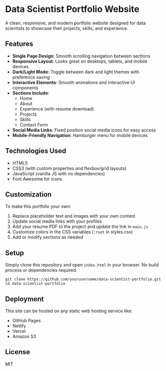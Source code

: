 # Data Scientist Portfolio Website

A clean, responsive, and modern portfolio website designed for data scientists to showcase their projects, skills, and experience.

## Features

- **Single Page Design**: Smooth scrolling navigation between sections
- **Responsive Layout**: Looks great on desktops, tablets, and mobile devices
- **Dark/Light Mode**: Toggle between dark and light themes with preference saving
- **Interactive Elements**: Smooth animations and interactive UI components
- **Sections Include**: 
  - Home
  - About
  - Experience (with resume download)
  - Projects
  - Skills
  - Contact Form
- **Social Media Links**: Fixed position social media icons for easy access
- **Mobile-Friendly Navigation**: Hamburger menu for mobile devices

## Technologies Used

- HTML5
- CSS3 (with custom properties and flexbox/grid layouts)
- JavaScript (vanilla JS with no dependencies)
- Font Awesome for icons

## Customization

To make this portfolio your own:

1. Replace placeholder text and images with your own content
2. Update social media links with your profiles
3. Add your resume PDF to the project and update the link in `main.js`
4. Customize colors in the CSS variables (`:root` in styles.css)
5. Add or modify sections as needed

## Setup

Simply clone this repository and open `index.html` in your browser. No build process or dependencies required.

```
git clone https://github.com/yourusername/data-scientist-portfolio.git
cd data-scientist-portfolio
```

## Deployment

This site can be hosted on any static web hosting service like:

- GitHub Pages
- Netlify
- Vercel
- Amazon S3

## License

MIT